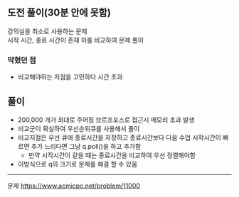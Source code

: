 ## 도전 풀이(30분 안에 못함)

강의실을 최소로 사용하는 문제  
시작 시간, 종료 시간이 존재
이를 비교하여 문제 풀이

### 막혔던 점
- 비교해야하는 지점을 고민하다 시간 초과

## 풀이
- 200,000 개가 최대로 주어짐 브르프포스로 접근시 메모리 초과 발생
- 비교군이 확실하여 우선순위큐를 사용해서 풀이
- 비교지점은 우선 큐에 종료시간을 저장하고 종료시간보다 다음 수업 시작시간이 빠르면 추가 느리다면 그냥 q.poll()을 하고 추가함
  - 만약 시작시간이 같을 때는 종료시간을 비교하여 우선 정렬해야함
- 이방식으로 q의 크기로 문제를 해결 할 수 있음

---
문제
https://www.acmicpc.net/problem/11000